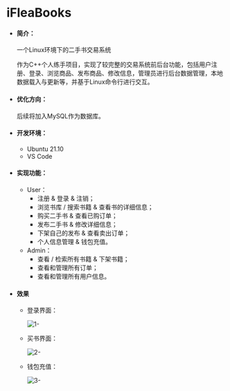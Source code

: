 # iFleaBooks

- #### 简介：

  一个Linux环境下的二手书交易系统

  作为C++个人练手项目，实现了较完整的交易系统前后台功能，包括用户注册、登录、浏览商品、发布商品、修改信息，管理员进行后台数据管理，本地数据载入与更新等，并基于Linux命令行进行交互。

- #### 优化方向：

  后续将加入MySQL作为数据库。

- #### 开发环境：

  - Ubuntu 21.10
  - VS Code

- #### 实现功能：

  - User：
    - 注册 & 登录 & 注销；
    - 浏览书库 / 搜索书籍 & 查看书的详细信息；
    - 购买二手书 & 查看已购订单；
    - 发布二手书 & 修改详细信息；
    - 下架自己的发布 & 查看卖出订单；
    - 个人信息管理 & 钱包充值。
  - Admin：
    - 查看 / 检索所有书籍 & 下架书籍；
    - 查看和管理所有订单；
    - 查看和管理所有用户信息。

- #### 效果

  - 登录界面：

    ![1-](C:\Users\-\Pictures\1-.png)

  - 买书界面：

    ![2-](C:\Users\-\Pictures\2-.png)

  - 钱包充值：

    ![3-](C:\Users\-\Pictures\3-.png)
